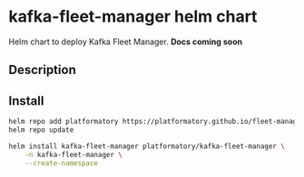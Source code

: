 # kafka-fleet-manager helm chart
Helm chart to deploy Kafka Fleet Manager. **Docs coming soon**

## Description

## Install

```sh
helm repo add platformatory https://platformatory.github.io/fleet-manager-helm
helm repo update

helm install kafka-fleet-manager platformatory/kafka-fleet-manager \
    -n kafka-fleet-manager \
    --create-namespace
```